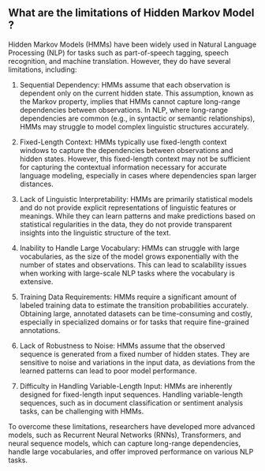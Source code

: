 ## What are the limitations of Hidden Markov Model ?

Hidden Markov Models (HMMs) have been widely used in Natural Language Processing (NLP) for tasks such as part-of-speech tagging, speech recognition, and machine translation. However, they do have several limitations, including:

1. Sequential Dependency: HMMs assume that each observation is dependent only on the current hidden state. This assumption, known as the Markov property, implies that HMMs cannot capture long-range dependencies between observations. In NLP, where long-range dependencies are common (e.g., in syntactic or semantic relationships), HMMs may struggle to model complex linguistic structures accurately.

2. Fixed-Length Context: HMMs typically use fixed-length context windows to capture the dependencies between observations and hidden states. However, this fixed-length context may not be sufficient for capturing the contextual information necessary for accurate language modeling, especially in cases where dependencies span larger distances.

3. Lack of Linguistic Interpretability: HMMs are primarily statistical models and do not provide explicit representations of linguistic features or meanings. While they can learn patterns and make predictions based on statistical regularities in the data, they do not provide transparent insights into the linguistic structure of the text.

4. Inability to Handle Large Vocabulary: HMMs can struggle with large vocabularies, as the size of the model grows exponentially with the number of states and observations. This can lead to scalability issues when working with large-scale NLP tasks where the vocabulary is extensive.

5. Training Data Requirements: HMMs require a significant amount of labeled training data to estimate the transition probabilities accurately. Obtaining large, annotated datasets can be time-consuming and costly, especially in specialized domains or for tasks that require fine-grained annotations.

6. Lack of Robustness to Noise: HMMs assume that the observed sequence is generated from a fixed number of hidden states. They are sensitive to noise and variations in the input data, as deviations from the learned patterns can lead to poor model performance.

7. Difficulty in Handling Variable-Length Input: HMMs are inherently designed for fixed-length input sequences. Handling variable-length sequences, such as in document classification or sentiment analysis tasks, can be challenging with HMMs.

To overcome these limitations, researchers have developed more advanced models, such as Recurrent Neural Networks (RNNs), Transformers, and neural sequence models, which can capture long-range dependencies, handle large vocabularies, and offer improved performance on various NLP tasks.
